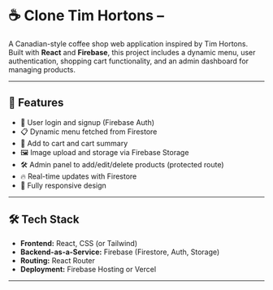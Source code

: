 # ☕ Clone Tim Hortons –

A Canadian-style coffee shop web application inspired by Tim Hortons. Built with **React** and **Firebase**, this project includes a dynamic menu, user authentication, shopping cart functionality, and an admin dashboard for managing products.

---

## 🚀 Features

- 🔐 User login and signup (Firebase Auth)
- 📋 Dynamic menu fetched from Firestore
- 🛒 Add to cart and cart summary
- 🖼️ Image upload and storage via Firebase Storage
- 🛠️ Admin panel to add/edit/delete products (protected route)
- 🔥 Real-time updates with Firestore
- 📱 Fully responsive design

---

## 🛠️ Tech Stack

- **Frontend:** React, CSS (or Tailwind)
- **Backend-as-a-Service:** Firebase (Firestore, Auth, Storage)
- **Routing:** React Router
- **Deployment:** Firebase Hosting or Vercel

---
